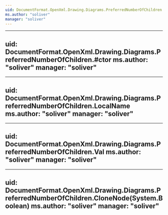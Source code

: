 ```yaml
---
uid: DocumentFormat.OpenXml.Drawing.Diagrams.PreferredNumberOfChildren
ms.author: "soliver"
manager: "soliver"
---
```


---
uid: DocumentFormat.OpenXml.Drawing.Diagrams.PreferredNumberOfChildren.#ctor
ms.author: "soliver"
manager: "soliver"
---

---
uid: DocumentFormat.OpenXml.Drawing.Diagrams.PreferredNumberOfChildren.LocalName
ms.author: "soliver"
manager: "soliver"
---

---
uid: DocumentFormat.OpenXml.Drawing.Diagrams.PreferredNumberOfChildren.Val
ms.author: "soliver"
manager: "soliver"
---

---
uid: DocumentFormat.OpenXml.Drawing.Diagrams.PreferredNumberOfChildren.CloneNode(System.Boolean)
ms.author: "soliver"
manager: "soliver"
---
